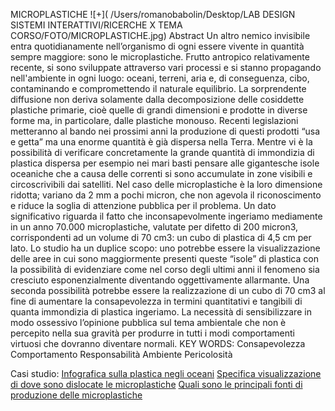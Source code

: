 MICROPLASTICHE 
![+]( /Users/romanobabolin/Desktop/LAB DESIGN SISTEMI INTERATTIVI/RICERCHE X TEMA CORSO/FOTO/MICROPLASTICHE.jpg)
Abstract
Un altro nemico invisibile entra quotidianamente nell’organismo di ogni essere vivente in quantità sempre maggiore: sono le microplastiche. Frutto antropico relativamente recente, si sono sviluppate attraverso vari processi e si stanno propagando nell'ambiente in ogni luogo: oceani, terreni, aria e, di conseguenza, cibo, contaminando e compromettendo il naturale equilibrio. La sorprendente diffusione non deriva solamente dalla decomposizione delle cosiddette plastiche primarie, cioè quelle di grandi dimensioni e prodotte in diverse forme ma, in particolare, dalle plastiche monouso. Recenti legislazioni metteranno al bando nei prossimi anni la produzione di questi prodotti “usa e getta” ma una enorme quantità è già dispersa nella Terra.  Mentre vi è la possibilità di verificare concretamente la grande quantità di immondizia di plastica dispersa per esempio nei mari basti pensare alle gigantesche isole oceaniche che a causa delle correnti si sono accumulate in zone visibili e circoscrivibili dai satelliti. Nel caso delle microplastiche è la loro dimensione ridotta; variano da 2 mm a pochi micron, che non agevola il riconoscimento e riduce la soglia di attenzione pubblica per il problema. Un dato significativo riguarda il fatto che inconsapevolmente ingeriamo mediamente in un anno 70.000 microplastiche, valutate per difetto di 200 micron3, corrispondenti ad un volume di 70 cm3: un cubo di plastica di 4,5 cm per lato.
Lo studio ha un duplice scopo: uno potrebbe essere la visualizzazione delle aree in cui sono maggiormente presenti queste “isole” di plastica con la possibilità di evidenziare come nel corso degli ultimi anni il fenomeno sia cresciuto esponenzialmente diventando oggettivamente allarmante. Una seconda possibilità potrebbe essere la realizzazione di un cubo di 70 cm3 al fine di aumentare la consapevolezza in termini quantitativi e tangibili di quanta immondizia di plastica ingeriamo.
La necessità di sensibilizzare in modo ossessivo l’opinione pubblica sul tema ambientale che non è percepito nella sua gravità per produrre in tutti i modi comportamenti virtuosi che dovranno diventare normali.
KEY WORDS:
Consapevolezza
Comportamento
Responsabilità
Ambiente
Pericolosità

Casi studio:
[Infografica sulla plastica negli oceani](http://dumpark.com/seas-of-plastic-infographic/)
[Specifica visualizzazione di dove sono dislocate le microplastiche](https://www.nature.com/news/bottles-bags-ropes-and-toothbrushes-the-struggle-to-track-ocean-plastics-1.20432)
[Quali sono le principali fonti di produzione delle microplastiche](https://www.leisurepro.com/blog/ocean-news/great-plastic-era-change-want-see-world/)
